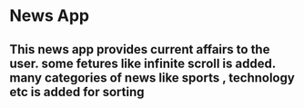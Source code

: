 # News App


## This news app provides current affairs to the user. some fetures like infinite scroll is added. many categories of news like sports , technology etc is added for sorting 
